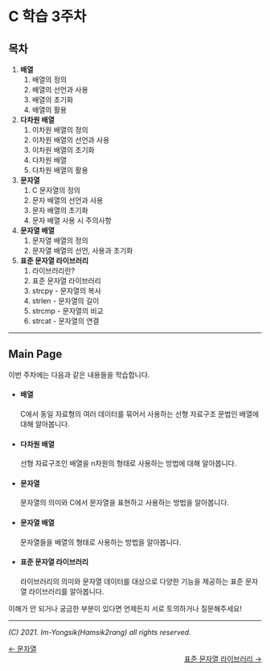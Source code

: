 # C 학습 3주차

## 목차

1.  **배열**
    1.  배열의 정의
    2.  배열의 선언과 사용
    3.  배열의 초기화
    4.  배열의 활용
2.  **다차원 배열**
    1.  이차원 배열의 정의
    2.  이차원 배열의 선언과 사용
    3.  이차원 배열의 초기화
    4.  다차원 배열
    5.  다차원 배열의 활용
3.  **문자열**
    1.  C 문자열의 정의
    2.  문자 배열의 선언과 사용
    3.  문자 배열의 초기화
    4.  문자 배열 사용 시 주의사항
4.  **문자열 배열**
    1.  문자열 배열의 정의
    2.  문자열 배열의 선언, 사용과 초기화
5.  **표준 문자열 라이브러리**
    1.  라이브러리란?
    2.  표준 문자열 라이브러리
    3.  strcpy - 문자열의 복사
    4.  strlen - 문자열의 길이
    5.  strcmp - 문자열의 비교
    6.  strcat - 문자열의 연결

---

## Main Page

이번 주차에는 다음과 같은 내용들을 학습합니다.

*   #### 배열

    C에서 동일 자료형의 여러 데이터를 묶어서 사용하는 선형 자료구조 문법인 배열에 대해 알아봅니다.

*   #### 다차원 배열

    선형 자료구조인 배열을 n차원의 형태로 사용하는 방법에 대해 알아봅니다.

*   #### 문자열

    문자열의 의미와 C에서 문자열을 표현하고 사용하는 방법을 알아봅니다.

*   #### 문자열 배열

    문자열들을 배열의 형태로 사용하는 방법을 알아봅니다.
    
*   #### 표준 문자열 라이브러리

    라이브러리의 의미와 문자열 데이터를 대상으로 다양한 기능을 제공하는 표준 문자열 라이브러리를 알아봅니다.

이해가 안 되거나 궁금한 부분이 있다면 언제든지 서로 토의하거나 질문해주세요!

----

*(C) 2021. Im-Yongsik(Hamsik2rang) all rights reserved.*

<div style="text-align:left"> <a href="./3.문자열.md">← 문자열</a><div/>
<div style="text-align:right"> <a href="./5.표준_문자열_라이브러리.md">표준 문자열 라이브러리 →</a><div/>









